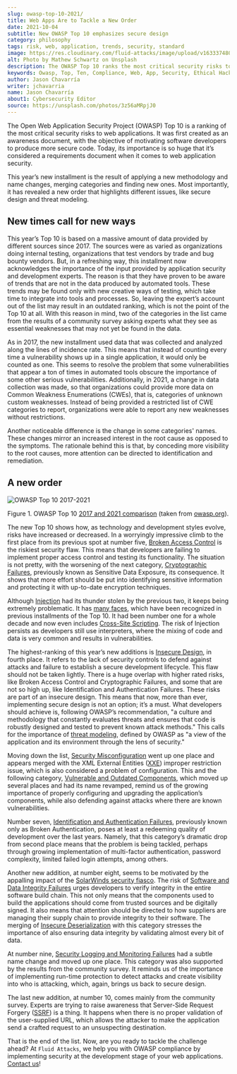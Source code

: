 ```yaml
---
slug: owasp-top-10-2021/
title: Web Apps Are to Tackle a New Order
date: 2021-10-04
subtitle: New OWASP Top 10 emphasizes secure design
category: philosophy
tags: risk, web, application, trends, security, standard
image: https://res.cloudinary.com/fluid-attacks/image/upload/v1633374808/blog/owasp-top-10-2021/cover_owasp.webp
alt: Photo by Mathew Schwartz on Unsplash
description: The OWASP Top 10 ranks the most critical security risks to web applications. The 2021 installment comes with new categories, name changes and a new order.
keywords: Owasp, Top, Ten, Compliance, Web, App, Security, Ethical Hacking, Pentesting
author: Jason Chavarría
writer: jchavarria
name: Jason Chavarría
about1: Cybersecurity Editor
source: https://unsplash.com/photos/3z56aMRpjJ0
---
```


The Open Web Application Security Project (OWASP) Top 10 is a ranking of
the most critical security risks to web applications. It was first
created as an awareness document, with the objective of motivating
software developers to produce more secure code. Today, its importance
is so huge that it’s considered a requirements document when it comes to
web application security.

This year’s new installment is the result of applying a new methodology
and name changes, merging categories and finding new ones. Most
importantly, it has revealed a new order that highlights different
issues, like secure design and threat modeling.

## New times call for new ways

This year’s Top 10 is based on a massive amount of data provided by
different sources since 2017. The sources were as varied as
organizations doing internal testing, organizations that test vendors by
trade and bug bounty vendors. But, in a refreshing way, this installment
now acknowledges the importance of the input provided by application
security and development experts. The reason is that they have proven to
be aware of trends that are not in the data produced by automated tools.
These trends may be found only with new creative ways of testing, which
take time to integrate into tools and processes. So, leaving the
expert’s account out of the list may result in an outdated ranking,
which is not the point of the Top 10 at all. With this reason in mind,
two of the categories in the list came from the results of a community
survey asking experts what they see as essential weaknesses that may not
yet be found in the data.

As in 2017, the new installment used data that was collected and
analyzed along the lines of incidence rate. This means that instead of
counting every time a vulnerability shows up in a single application, it
would only be counted as one. This seems to resolve the problem that
some vulnerabilities that appear a ton of times in automated tools
obscure the importance of some other serious vulnerabilities.
Additionally, in 2021, a change in data collection was made, so that
organizations could provide more data on Common Weakness Enumerations
(CWEs), that is, categories of unknown custom weaknesses. Instead of
being provided a restricted list of CWE categories to report,
organizations were able to report any new weaknesses without
restrictions.

Another noticeable difference is the change in some categories' names.
These changes mirror an increased interest in the root cause as opposed
to the symptoms. The rationale behind this is that, by conceding more
visibility to the root causes, more attention can be directed to
identification and remediation.

## A new order

<div class="imgblock">

![OWASP Top 10 2017-2021](https://res.cloudinary.com/fluid-attacks/image/upload/v1633374808/blog/owasp-top-10-2021/figure-owasp.webp)

<div class="title">

Figure 1. OWASP Top 10 [2017 and 2021
comparison](https://owasp.org/Top10/A00_2021_Introduction/)
(taken from [owasp.org](https://owasp.org/Top10/assets/mapping.png)).

</div>

</div>

The new Top 10 shows how, as technology and development styles evolve,
risks have increased or decreased. In a worryingly impressive climb to
the first place from its previous spot at number five, [Broken Access
Control](https://owasp.org/Top10/A01_2021-Broken_Access_Control/) is the
riskiest security flaw. This means that developers are failing to
implement proper access control and testing its functionality. The
situation is not pretty, with the worsening of the next category,
[Cryptographic
Failures](https://owasp.org/Top10/A02_2021-Cryptographic_Failures/),
previously known as Sensitive Data Exposure, its consequence. It shows
that more effort should be put into identifying sensitive information
and protecting it with up-to-date encryption techniques.

Although [Injection](https://owasp.org/Top10/A03_2021-Injection/) had
its thunder stolen by the previous two, it keeps being extremely
problematic. It has [many
faces](https://capec.mitre.org/data/definitions/152.html), which have
been recognized in previous installments of the Top 10. It had been
number one for a whole decade and now even includes [Cross-Site
Scripting](https://owasp.org/www-project-top-ten/2017/A7_2017-Cross-Site_Scripting_\(XSS\).html).
The risk of Injection persists as developers still use interpreters,
where the mixing of code and data is very common and results in
vulnerabilities.

The highest-ranking of this year’s new additions is [Insecure
Design](https://owasp.org/Top10/A04_2021-Insecure_Design/), in fourth
place. It refers to the lack of security controls to defend against
attacks and failure to establish a secure development lifecycle. This
flaw should not be taken lightly. There is a huge overlap with higher
rated risks, like Broken Access Control and Cryptographic Failures, and
some that are not so high up, like Identification and Authentication
Failures. These risks are part of an insecure design. This means that
now, more than ever, implementing secure design is not an option; it’s a
must. What developers should achieve is, following OWASP’s
recommendation, "a culture and methodology that constantly evaluates
threats and ensures that code is robustly designed and tested to prevent
known attack methods." This calls for the importance of [threat
modeling](https://owasp.org/www-community/Threat_Modeling), defined by
OWASP as "a view of the application and its environment through the lens
of security."

Moving down the list, [Security
Misconfiguration](https://owasp.org/Top10/A05_2021-Security_Misconfiguration/)
went up one place and appears merged with the XML External Entities
([XXE](https://owasp.org/www-project-top-ten/2017/A4_2017-XML_External_Entities_\(XXE\).html))
improper restriction issue, which is also considered a problem of
configuration. This and the following category, [Vulnerable and Outdated
Components](https://owasp.org/Top10/A06_2021-Vulnerable_and_Outdated_Components/),
which moved up several places and had its name revamped, remind us of
the growing importance of properly configuring and upgrading the
application’s components, while also defending against attacks where
there are known vulnerabilities.

Number seven, [Identification and Authentication
Failures](https://owasp.org/Top10/A07_2021-Identification_and_Authentication_Failures/),
previously known only as Broken Authentication, poses at least a
redeeming quality of development over the last years. Namely, that this
category’s dramatic drop from second place means that the problem is
being tackled, perhaps through growing implementation of multi-factor
authentication, password complexity, limited failed login attempts,
among others.

Another new addition, at number eight, seems to be motivated by the
appalling impact of the [SolarWinds security
fiasco](../solarwinds-attack/). The risk of [Software and Data Integrity
Failures](https://owasp.org/Top10/A08_2021-Software_and_Data_Integrity_Failures/)
urges developers to verify integrity in the entire software build chain.
This not only means that the components used to build the applications
should come from trusted sources and be digitally signed. It also means
that attention should be directed to how suppliers are managing their
supply chain to provide integrity to their software. The merging of
[Insecure
Deserialization](https://owasp.org/www-project-top-ten/2017/A8_2017-Insecure_Deserialization.html)
with this category stresses the importance of also ensuring data
integrity by validating almost every bit of data.

At number nine, [Security Logging and Monitoring
Failures](https://owasp.org/Top10/A09_2021-Security_Logging_and_Monitoring_Failures/)
had a subtle name change and moved up one place. This category was also
supported by the results from the community survey. It reminds us of the
importance of implementing run-time protection to detect attacks and
create visibility into who is attacking, which, again, brings us back to
secure design.

The last new addition, at number 10, comes mainly from the community
survey. Experts are trying to raise awareness that Server-Side Request
Forgery
([SSRF](https://owasp.org/Top10/A10_2021-Server-Side_Request_Forgery_%28SSRF%29/))
is a thing. It happens when there is no proper validation of the
user-supplied URL, which allows the attacker to make the application
send a crafted request to an unsuspecting destination.

That is the end of the list. Now, are you ready to tackle the challenge
ahead? At `Fluid Attacks`, we help you with OWASP compliance by
implementing security at the development stage of your web applications.
[Contact us](../../contact-us/)\!

